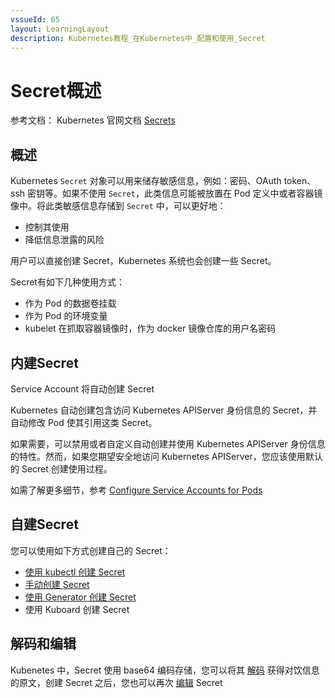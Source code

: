 ```yaml
---
vssueId: 65
layout: LearningLayout
description: Kubernetes教程_在Kubernetes中_配置和使用_Secret
---
```


# Secret概述

参考文档： Kubernetes 官网文档 [Secrets](https://kubernetes.io/docs/concepts/configuration/secret/)

## 概述

Kubernetes `Secret` 对象可以用来储存敏感信息，例如：密码、OAuth token、ssh 密钥等。如果不使用 `Secret`，此类信息可能被放置在 Pod 定义中或者容器镜像中。将此类敏感信息存储到 `Secret` 中，可以更好地：
* 控制其使用
* 降低信息泄露的风险

用户可以直接创建 Secret，Kubernetes 系统也会创建一些 Secret。

Secret有如下几种使用方式：
* 作为 Pod 的数据卷挂载
* 作为 Pod 的环境变量
* kubelet 在抓取容器镜像时，作为 docker 镜像仓库的用户名密码

## 内建Secret

Service Account 将自动创建 Secret

Kubernetes 自动创建包含访问 Kubernetes APIServer 身份信息的 Secret，并自动修改 Pod 使其引用这类 Secret。

如果需要，可以禁用或者自定义自动创建并使用 Kubernetes APIServer 身份信息的特性。然而，如果您期望安全地访问 Kubernetes APIServer，您应该使用默认的 Secret 创建使用过程。

如需了解更多细节，参考 [Configure Service Accounts for Pods](https://kubernetes.io/docs/tasks/configure-pod-container/configure-service-account/)

## 自建Secret

您可以使用如下方式创建自己的 Secret：

* [使用 kubectl 创建 Secret](./create-kubectl.html)
* [手动创建 Secret](./create-manually.html)
* [使用 Generator 创建 Secret](./create-generator.html)
* 使用 Kuboard 创建 Secret

## 解码和编辑

Kubenetes 中，Secret 使用 base64 编码存储，您可以将其 [解码](./decode-edit.html) 获得对饮信息的原文，创建 Secret 之后，您也可以再次 [编辑](./decode-edit.html) Secret
